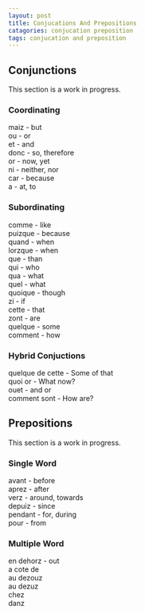 ```yaml
---
layout: post
title: Conjucations And Prepositions
catagories: conjucation preposition
tags: conjucation and preposition
---
```

## Conjunctions
This section is a work in progress.

### Coordinating
maiz - but<br />
ou - or<br />
et - and<br />
donc - so, therefore<br />
or - now, yet<br />
ni - neither, nor<br />
car - because<br />
a - at, to<br />

### Subordinating
comme - like<br />
puizque - because<br />
quand - when<br />
lorzque - when<br />
que - than<br />
qui - who<br />
qua - what<br />
quel - what<br />
quoique - though<br />
zi - if<br />
cette - that<br />
zont - are<br />
quelque - some<br />
comment - how<br />

### Hybrid Conjuctions
quelque de cette - Some of that<br />
quoi or - What now?<br />
ouet - and or<br />
comment sont - How are?<br />


## Prepositions
This section is a work in progress.

### Single Word
avant - before<br />
aprez - after<br />
verz - around, towards<br />
depuiz - since<br />
pendant - for, during<br />
pour - from<br />

### Multiple Word
en dehorz - out<br />
a cote de<br />
au dezouz<br />
au dezuz<br />
chez<br />
danz<br />
